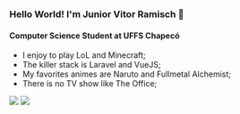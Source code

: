 ### Hello World! I'm Junior Vitor Ramisch 👋

#### Computer Science Student at UFFS Chapecó

- I enjoy to play LoL and Minecraft;
- The killer stack is Laravel and VueJS;
- My favorites animes are Naruto and Fullmetal Alchemist;
- There is no TV show like The Office;

<div style="display:inline;">
<img src="https://github-readme-stats.vercel.app/api/top-langs/?username=arufonsekun&layout=compact)](https://github.com/anuraghazra/github-readme-stats" />
<img src="https://github-readme-stats.vercel.app/api?username=arufonsekun" />
</div>

